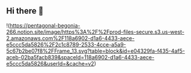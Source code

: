 ## Hi there 👋
!(https://pentagonal-begonia-266.notion.site/image/https%3A%2F%2Fprod-files-secure.s3.us-west-2.amazonaws.com%2F118a6902-d1a6-4433-aece-e5ccc5da5826%2F2c1c8789-2533-4cce-a5a9-5c67b2be07f8%2FFrame_13.svg?table=block&id=e04329fa-f435-4af5-aceb-02ba5facb839&spaceId=118a6902-d1a6-4433-aece-e5ccc5da5826&userId=&cache=v2)
